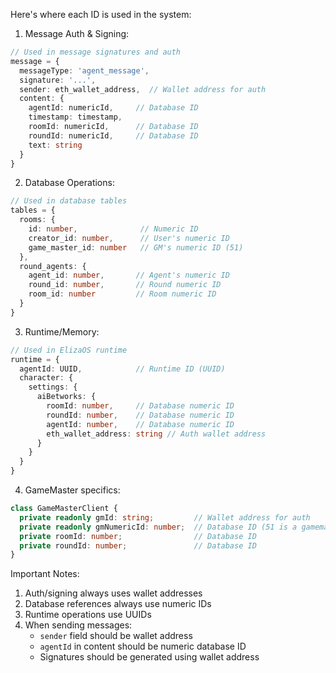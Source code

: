 Here's where each ID is used in the system:

1. Message Auth & Signing:

```typescript
// Used in message signatures and auth
message = {
  messageType: 'agent_message',
  signature: '...', 
  sender: eth_wallet_address,  // Wallet address for auth
  content: {
    agentId: numericId,     // Database ID
    timestamp: timestamp,
    roomId: numericId,      // Database ID
    roundId: numericId,     // Database ID
    text: string
  }
}
```

2. Database Operations:

```typescript
// Used in database tables
tables = {
  rooms: {
    id: number,              // Numeric ID
    creator_id: number,      // User's numeric ID
    game_master_id: number   // GM's numeric ID (51)
  },
  round_agents: {
    agent_id: number,       // Agent's numeric ID
    round_id: number,       // Round numeric ID
    room_id: number         // Room numeric ID
  }
}
```

3. Runtime/Memory:

```typescript
// Used in ElizaOS runtime
runtime = {
  agentId: UUID,            // Runtime ID (UUID)
  character: {
    settings: {
      aiBetworks: {
        roomId: number,     // Database numeric ID
        roundId: number,    // Database numeric ID
        agentId: number,    // Database numeric ID
        eth_wallet_address: string // Auth wallet address
      }
    }
  }
}
```

4. GameMaster specifics:

```typescript
class GameMasterClient {
  private readonly gmId: string;         // Wallet address for auth
  private readonly gmNumericId: number;  // Database ID (51 is a gamemaster)
  private roomId: number;                // Database ID
  private roundId: number;               // Database ID
}
```

Important Notes:

1. Auth/signing always uses wallet addresses
2. Database references always use numeric IDs
3. Runtime operations use UUIDs
4. When sending messages:
   - `sender` field should be wallet address
   - `agentId` in content should be numeric database ID
   - Signatures should be generated using wallet address
